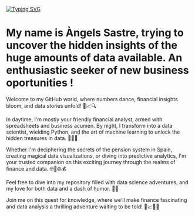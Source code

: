 
[![Typing SVG](https://readme-typing-svg.demolab.com?font=Fira+Code&pause=1000&random=false&width=435&lines=%F0%9F%8E%89%F0%9F%93%88+Hello+Data+Explorers!+%F0%9F%93%8A%F0%9F%8C%9F)](https://git.io/typing-svg)

# My name is Àngels Sastre, trying to uncover the hidden insights of the huge amounts of data available. An enthusiastic seeker of new business oportunities !

Welcome to my GitHub world, where numbers dance, financial insights bloom, and data stories unfold! 🚀📈🔍

In daytime, I'm mostly your friendly financial analyst, armed with spreadsheets and business acumen. By night, I transform into a data scientist, wielding Python, and the art of machine learning to unlock the hidden treasures in data. 🌙🔢💼

Whether I'm deciphering the secrets of the pension system in Spain, creating magical data visualizations, or diving into predictive analytics, I'm your trusted companion on this exciting journey through the realms of finance and data. 🤓🌟🌐💰

Feel free to dive into my repository filled with data science adventures, and my love for both data and a dash of humor. 🚀🤓

Join me on this quest for knowledge, where we'll make finance fascinating and data analysis a thrilling adventure waiting to be told! 🌌📈🌟🚀



